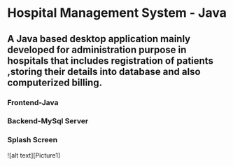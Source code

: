 # Hospital Management System - Java

## A Java based desktop application mainly developed for administration purpose in hospitals that includes registration of patients ,storing their details into database and also computerized billing. 

### Frontend-Java
### Backend-MySql Server

### Splash Screen
![alt text][Picture1]
